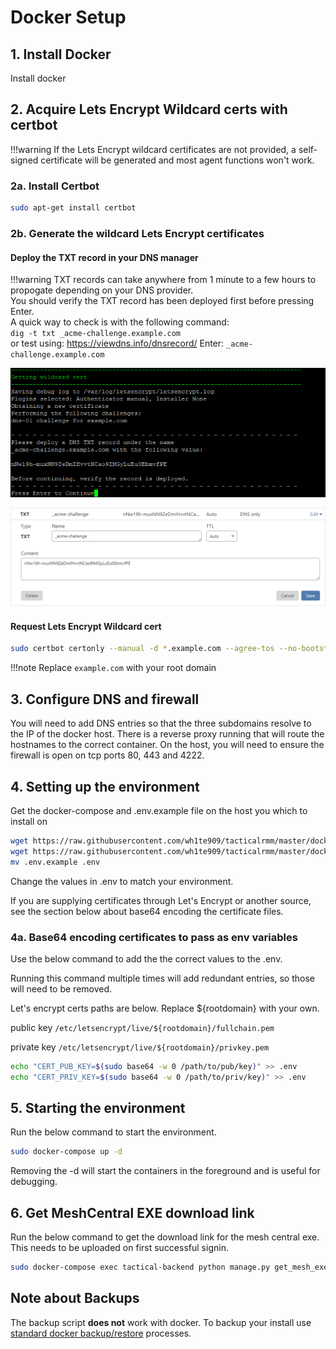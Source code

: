 # Docker Setup

## 1. Install Docker

Install docker

## 2. Acquire Lets Encrypt Wildcard certs with certbot

!!!warning
  If the Lets Encrypt wildcard certificates are not provided, a self-signed certificate will be generated and most agent functions won't work. 

### 2a. Install Certbot

```bash
sudo apt-get install certbot
```

### 2b. Generate the wildcard Lets Encrypt certificates

#### Deploy the TXT record in your DNS manager

!!!warning
    TXT records can take anywhere from 1 minute to a few hours to propogate depending on your DNS provider.<br/>
    You should verify the TXT record has been deployed first before pressing Enter.<br/>
    A quick way to check is with the following command:<br/> `dig -t txt _acme-challenge.example.com`<br/>
    or test using: <https://viewdns.info/dnsrecord/> Enter: `_acme-challenge.example.com`

![txtrecord](images/txtrecord.png)

![dnstxt](images/dnstxt.png)

#### Request Lets Encrypt Wildcard cert

```bash
sudo certbot certonly --manual -d *.example.com --agree-tos --no-bootstrap --manual-public-ip-logging-ok --preferred-challenges dns
```

!!!note
    Replace `example.com` with your root domain

## 3. Configure DNS and firewall

You will need to add DNS entries so that the three subdomains resolve to the IP of the docker host. There is a reverse proxy running that will route the hostnames to the correct container. On the host, you will need to ensure the firewall is open on tcp ports 80, 443 and 4222.

## 4. Setting up the environment

Get the docker-compose and .env.example file on the host you which to install on

```bash
wget https://raw.githubusercontent.com/wh1te909/tacticalrmm/master/docker/docker-compose.yml
wget https://raw.githubusercontent.com/wh1te909/tacticalrmm/master/docker/.env.example
mv .env.example .env
```

Change the values in .env to match your environment.

If you are supplying certificates through Let's Encrypt or another source, see the section below about base64 encoding the certificate files.

### 4a. Base64 encoding certificates to pass as env variables

Use the below command to add the the correct values to the .env.

Running this command multiple times will add redundant entries, so those will need to be removed.

Let's encrypt certs paths are below. Replace ${rootdomain} with your own.

public key
`/etc/letsencrypt/live/${rootdomain}/fullchain.pem`

private key
`/etc/letsencrypt/live/${rootdomain}/privkey.pem`

```bash
echo "CERT_PUB_KEY=$(sudo base64 -w 0 /path/to/pub/key)" >> .env
echo "CERT_PRIV_KEY=$(sudo base64 -w 0 /path/to/priv/key)" >> .env
```

## 5. Starting the environment

Run the below command to start the environment.

```bash
sudo docker-compose up -d
```

Removing the -d will start the containers in the foreground and is useful for debugging.

## 6. Get MeshCentral EXE download link

Run the below command to get the download link for the mesh central exe. This needs to be uploaded on first successful signin.

```bash
sudo docker-compose exec tactical-backend python manage.py get_mesh_exe_url
```

## Note about Backups

The backup script **does not** work with docker. To backup your install use [standard docker backup/restore](https://docs.docker.com/desktop/backup-and-restore/) processes.
